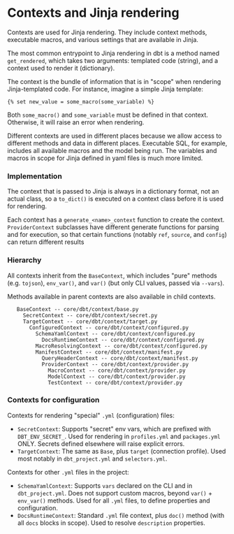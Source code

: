 # Contexts and Jinja rendering

Contexts are used for Jinja rendering. They include context methods, executable macros, and various settings that are available in Jinja.

The most common entrypoint to Jinja rendering in dbt is a method named `get_rendered`, which takes two arguments: templated code (string), and a context used to render it (dictionary). 

The context is the bundle of information that is in "scope" when rendering Jinja-templated code. For instance, imagine a simple Jinja template:
```
{% set new_value = some_macro(some_variable) %}
```
Both `some_macro()` and `some_variable` must be defined in that context. Otherwise, it will raise an error when rendering.

Different contexts are used in different places because we allow access to different methods and data in different places. Executable SQL, for example, includes all available macros and the model being run. The variables and macros in scope for Jinja defined in yaml files is much more limited.

### Implementation

The context that is passed to Jinja is always in a dictionary format, not an actual class, so a `to_dict()` is executed on a context class before it is used for rendering.

Each context has a `generate_<name>_context` function to create the context. `ProviderContext` subclasses have different generate functions for parsing and for execution, so that certain functions (notably `ref`, `source`, and `config`) can return different results

### Hierarchy

All contexts inherit from the `BaseContext`, which includes "pure" methods (e.g. `tojson`), `env_var()`, and `var()` (but only CLI values, passed via `--vars`).

Methods available in parent contexts are also available in child contexts.

```
   BaseContext -- core/dbt/context/base.py
     SecretContext -- core/dbt/context/secret.py
     TargetContext -- core/dbt/context/target.py
       ConfiguredContext -- core/dbt/context/configured.py
         SchemaYamlContext -- core/dbt/context/configured.py
           DocsRuntimeContext -- core/dbt/context/configured.py
         MacroResolvingContext -- core/dbt/context/configured.py
         ManifestContext -- core/dbt/context/manifest.py
           QueryHeaderContext -- core/dbt/context/manifest.py
           ProviderContext -- core/dbt/context/provider.py
             MacroContext -- core/dbt/context/provider.py
             ModelContext -- core/dbt/context/provider.py
             TestContext -- core/dbt/context/provider.py
```

### Contexts for configuration

Contexts for rendering "special" `.yml` (configuration) files:
- `SecretContext`: Supports "secret" env vars, which are prefixed with `DBT_ENV_SECRET_`. Used for rendering in `profiles.yml` and `packages.yml` ONLY. Secrets defined elsewhere will raise explicit errors.
- `TargetContext`: The same as `Base`, plus `target` (connection profile). Used most notably in `dbt_project.yml` and `selectors.yml`.

Contexts for other `.yml` files in the project:
- `SchemaYamlContext`: Supports `vars` declared on the CLI and in `dbt_project.yml`. Does not support custom macros, beyond `var()` + `env_var()` methods. Used for all `.yml` files, to define properties and configuration.
- `DocsRuntimeContext`: Standard `.yml` file context, plus `doc()` method (with all `docs` blocks in scope). Used to resolve `description` properties.
